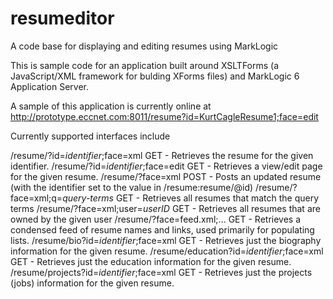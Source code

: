 resumeditor
===========

A code base for displaying and editing resumes using MarkLogic

This is sample code for an application built around XSLTForms (a JavaScript/XML framework for bulding XForms files) and MarkLogic 6 Application Server.

A sample of this application is currently online at http://prototype.eccnet.com:8011/resume?id=KurtCagleResume1;face=edit

Currently supported interfaces include

/resume/?id=_identifier_;face=xml GET - Retrieves the resume for the given identifier.
/resume/?id=_identifier_;face=edit GET - Retrieves a view/edit page for the given resume.
/resume/?face=xml POST - Posts an updated resume (with the identifier set to the value in /resume:resume/@id)
/resume/?face=xml;q=_query-terms_ GET - Retrieves all resumes that match the query terms
/resume/?face=xml;user=_userID_ GET - Retrieves all resumes that are owned by the given user
/resume/?face=feed.xml;... GET - Retrieves a condensed feed of resume names and links, used primarily for populating lists.
/resume/bio?id=_identifier_;face=xml GET - Retrieves just the biography information for the given resume.
/resume/education?id=_identifier_;face=xml GET - Retrieves just the education information for the given resume.
/resume/projects?id=_identifier_;face=xml GET - Retrieves just the projects (jobs) information for the given resume.


